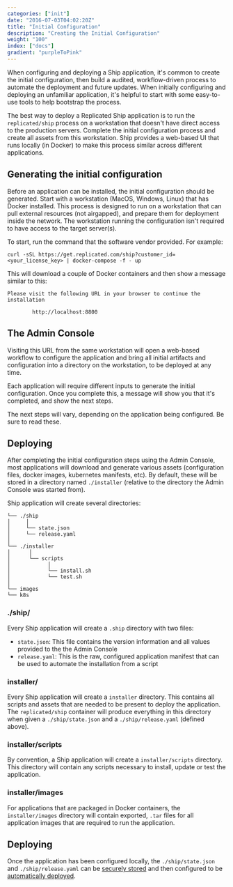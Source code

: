 ```yaml
---
categories: ["init"]
date: "2016-07-03T04:02:20Z"
title: "Initial Configuration"
description: "Creating the Initial Configuration"
weight: "100"
index: ["docs"]
gradient: "purpleToPink"
---
```


When configuring and deploying a Ship application, it's common to create the initial configuration, then build a audited, workflow-driven process to automate the deployment and future updates. When initially configuring and deploying an unfamiliar application, it's helpful to start with some easy-to-use tools to help bootstrap the process.

The best way to deploy a Replicated Ship application is to run the `replicated/ship` process on a workstation that doesn't have direct access to the production servers. Complete the initial configuration process and create all assets from this workstation. Ship provides a web-based UI that runs locally (in Docker) to make this process similar across different applications.

## Generating the initial configuration

Before an application can be installed, the initial configuration should be generated. Start with a workstation (MacOS, Windows, Linux) that has Docker installed. This process is designed to run on a workstation that can pull external resources (not airgapped), and prepare them for deployment inside the network. The workstation running the configuration isn't required to have access to the target server(s).

To start, run the command that the software vendor provided. For example:

```shell
curl -sSL https://get.replicated.com/ship?customer_id=<your_license_key> | docker-compose -f - up
```

This will download a couple of Docker containers and then show a message similar to this:

```shell
Please visit the following URL in your browser to continue the installation

        http://localhost:8800

```

## The Admin Console

Visiting this URL from the same workstation will open a web-based workflow to configure the application and bring all initial artifacts and configuration into a directory on the workstation, to be deployed at any time.

Each application will require different inputs to generate the initial configuration. Once you complete this, a message will show you that it's completed, and show the next steps.

The next steps will vary, depending on the application being configured. Be sure to read these.

## Deploying

After completing the initial configuration steps using the Admin Console, most applications will download and generate various assets (configuration files, docker images, kubernetes manifests, etc). By default, these will be stored in a directory named `./installer` (relative to the directory the Admin Console was started from).

Ship application will create several directories:

```
└── ./ship
│     │
│     └── state.json
│     └── release.yaml
│
└── ./installer
│      │
│      └── scripts
│            │
│            └── install.sh
│            └── test.sh
│
└── images
└── k8s
```

### ./ship/

Every Ship application will create a `.ship` directory with two files:

- `state.json`: This file contains the version information and all values provided to the the Admin Console
- `release.yaml`: This is the raw, configured application manifest that can be used to automate the installation from a script

### installer/

Every Ship application will create a `installer` directory. This contains all scripts and assets that are needed to be present to deploy the application. The `replicated/ship` container will produce everything in this directory when given a `./ship/state.json` and a `./ship/release.yaml` (defined above).

### installer/scripts

By convention, a Ship application will create a `installer/scripts` directory. This directory will contain any scripts necessary to install, update or test the application.

### installer/images

For applications that are packaged in Docker containers, the `installer/images` directory will contain exported, `.tar` files for all application images that are required to run the application.

## Deploying

Once the application has been configured locally, the `./ship/state.json` and `./ship/release.yaml` can be [securely stored](../manage-state) and then configured to be [automatically deployed](../automated-deployment).
